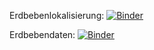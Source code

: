 Erdbebenlokalisierung: [![Binder](https://mybinder.org/badge_logo.svg)](https://mybinder.org/v2/gh/niko-d/test_setup/HEAD?labpath=notebooks%2FErdbebenLokalisierung.ipynb)

Erdbebendaten: [![Binder](https://mybinder.org/badge_logo.svg)](https://mybinder.org/v2/gh/niko-d/test_setup/HEAD?labpath=notebooks%2FErdbebenDaten.ipynb)
